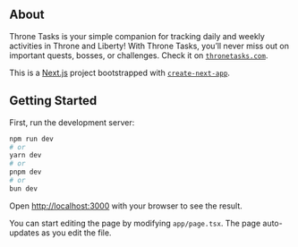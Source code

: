 ## About
Throne Tasks is your simple companion for tracking daily and weekly activities in Throne and Liberty! With Throne Tasks, you’ll never miss out on important quests, bosses, or challenges.
Check it on [`thronetasks.com`](https:/www.thronetasks.com).

This is a [Next.js](https://nextjs.org) project bootstrapped with [`create-next-app`](https://nextjs.org/docs/app/api-reference/cli/create-next-app).

## Getting Started

First, run the development server:

```bash
npm run dev
# or
yarn dev
# or
pnpm dev
# or
bun dev
```

Open [http://localhost:3000](http://localhost:3000) with your browser to see the result.

You can start editing the page by modifying `app/page.tsx`. The page auto-updates as you edit the file.
